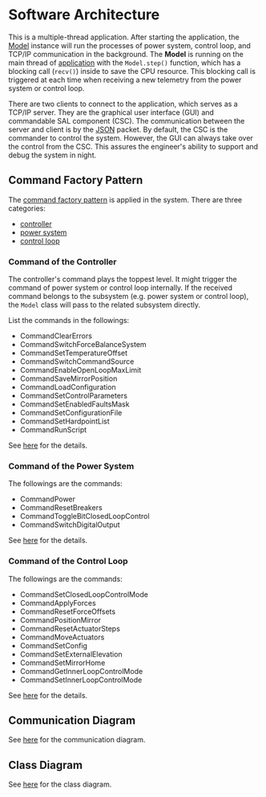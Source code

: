 # Software Architecture

This is a multiple-thread application.
After starting the application, the [Model](../src/model.rs) instance will run the processes of power system, control loop, and TCP/IP communication in the background.
The **Model** is running on the main thread of [application](../src/application.rs) with the `Model.step()` function, which has a blocking call (`recv()`) inside to save the CPU resource.
This blocking call is triggered at each time when receiving a new telemetry from the power system or control loop.

There are two clients to connect to the application, which serves as a TCP/IP server.
They are the graphical user interface (GUI) and commandable SAL component (CSC).
The communication between the server and client is by the [JSON](https://www.json.org/json-en.html) packet.
By default, the CSC is the commander to control the system.
However, the GUI can always take over the control from the CSC.
This assures the engineer's ability to support and debug the system in night.

## Command Factory Pattern

The [command factory pattern](../src/command/command_schema.rs) is applied in the system.
There are three categories:

- [controller](#command-of-the-controller)
- [power system](#command-of-the-power-system)
- [control loop](#command-of-the-control-loop)

### Command of the Controller

The controller's command plays the toppest level.
It might trigger the command of power system or control loop internally.
If the received command belongs to the subsystem (e.g. power system or control loop), the `Model` class will pass to the related subsystem directly.

List the commands in the followings:

- CommandClearErrors
- CommandSwitchForceBalanceSystem
- CommandSetTemperatureOffset
- CommandSwitchCommandSource
- CommandEnableOpenLoopMaxLimit
- CommandSaveMirrorPosition
- CommandLoadConfiguration
- CommandSetControlParameters
- CommandSetEnabledFaultsMask
- CommandSetConfigurationFile
- CommandSetHardpointList
- CommandRunScript

See [here](../src/command/command_controller.rs) for the details.

### Command of the Power System

The followings are the commands:

- CommandPower
- CommandResetBreakers
- CommandToggleBitClosedLoopControl
- CommandSwitchDigitalOutput

See [here](../src/command/command_power_system.rs) for the details.

### Command of the Control Loop

The followings are the commands:

- CommandSetClosedLoopControlMode
- CommandApplyForces
- CommandResetForceOffsets
- CommandPositionMirror
- CommandResetActuatorSteps
- CommandMoveActuators
- CommandSetConfig
- CommandSetExternalElevation
- CommandSetMirrorHome
- CommandGetInnerLoopControlMode
- CommandSetInnerLoopControlMode

See [here](../src/command/command_control_loop.rs) for the details.

## Communication Diagram

See [here](communication_diagram.md) for the communication diagram.

## Class Diagram

See [here](class_diagram.md) for the class diagram.
